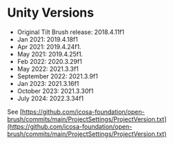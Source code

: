 # Unity Versions

* Original Tilt Brush release: 2018.4.11f1
* Jan 2021: 2019.4.18f1
* Apr 2021: 2019.4.24f1.
* May 2021: 2019.4.25f1.
* Feb 2022: 2020.3.29f1
* May 2022: 2021.3.3f1&#x20;
* September 2022:  2021.3.9f1&#x20;
* Jan 2023:  2021.3.16f1
* October 2023: 2021.3.30f1
* July 2024: 2022.3.34f1

See [https://github.com/icosa-foundation/open-brush/commits/main/ProjectSettings/ProjectVersion.txt](https://github.com/icosa-foundation/open-brush/commits/main/ProjectSettings/ProjectVersion.txt)

